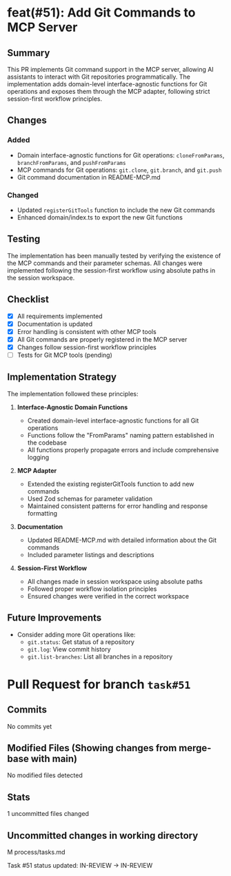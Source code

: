 # feat(#51): Add Git Commands to MCP Server

## Summary

This PR implements Git command support in the MCP server, allowing AI assistants to interact with Git repositories programmatically. The implementation adds domain-level interface-agnostic functions for Git operations and exposes them through the MCP adapter, following strict session-first workflow principles.

## Changes

### Added

- Domain interface-agnostic functions for Git operations: `cloneFromParams`, `branchFromParams`, and `pushFromParams`
- MCP commands for Git operations: `git.clone`, `git.branch`, and `git.push`
- Git command documentation in README-MCP.md

### Changed

- Updated `registerGitTools` function to include the new Git commands
- Enhanced domain/index.ts to export the new Git functions

## Testing

The implementation has been manually tested by verifying the existence of the MCP commands and their parameter schemas. All changes were implemented following the session-first workflow using absolute paths in the session workspace.

## Checklist

- [x] All requirements implemented
- [x] Documentation is updated
- [x] Error handling is consistent with other MCP tools
- [x] All Git commands are properly registered in the MCP server
- [x] Changes follow session-first workflow principles
- [ ] Tests for Git MCP tools (pending)

## Implementation Strategy

The implementation followed these principles:

1. **Interface-Agnostic Domain Functions**

   - Created domain-level interface-agnostic functions for all Git operations
   - Functions follow the "FromParams" naming pattern established in the codebase
   - All functions properly propagate errors and include comprehensive logging

2. **MCP Adapter**

   - Extended the existing registerGitTools function to add new commands
   - Used Zod schemas for parameter validation
   - Maintained consistent patterns for error handling and response formatting

3. **Documentation**
   - Updated README-MCP.md with detailed information about the Git commands
   - Included parameter listings and descriptions

4. **Session-First Workflow**
   - All changes made in session workspace using absolute paths
   - Followed proper workflow isolation principles
   - Ensured changes were verified in the correct workspace

## Future Improvements

- Consider adding more Git operations like:
  - `git.status`: Get status of a repository
  - `git.log`: View commit history
  - `git.list-branches`: List all branches in a repository

# Pull Request for branch `task#51`

## Commits

No commits yet

## Modified Files (Showing changes from merge-base with main)

No modified files detected

## Stats

1 uncommitted files changed

## Uncommitted changes in working directory

M process/tasks.md

Task #51 status updated: IN-REVIEW → IN-REVIEW
